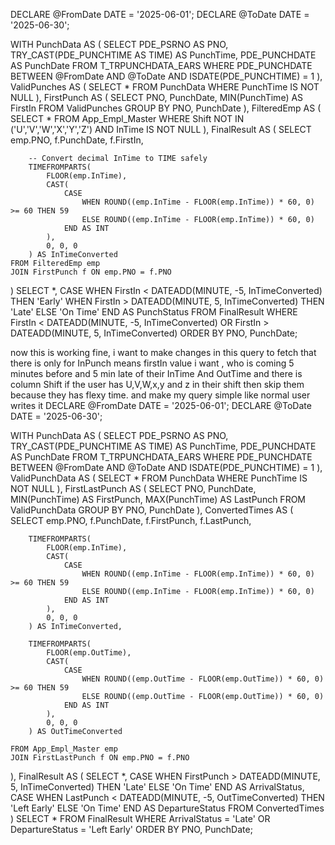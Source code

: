 DECLARE @FromDate DATE = '2025-06-01';
DECLARE @ToDate DATE = '2025-06-30';

WITH PunchData AS (
    SELECT
        PDE_PSRNO AS PNO,
        TRY_CAST(PDE_PUNCHTIME AS TIME) AS PunchTime,
        PDE_PUNCHDATE AS PunchDate
    FROM T_TRPUNCHDATA_EARS
    WHERE PDE_PUNCHDATE BETWEEN @FromDate AND @ToDate
      AND ISDATE(PDE_PUNCHTIME) = 1
),
ValidPunches AS (
    SELECT *
    FROM PunchData
    WHERE PunchTime IS NOT NULL
),
FirstPunch AS (
    SELECT
        PNO,
        PunchDate,
        MIN(PunchTime) AS FirstIn
    FROM ValidPunches
    GROUP BY PNO, PunchDate
),
FilteredEmp AS (
    SELECT *
    FROM App_Empl_Master
    WHERE Shift NOT IN ('U','V','W','X','Y','Z')
      AND InTime IS NOT NULL
),
FinalResult AS (
    SELECT 
        emp.PNO,
        f.PunchDate,
        f.FirstIn,

        -- Convert decimal InTime to TIME safely
        TIMEFROMPARTS(
            FLOOR(emp.InTime),
            CAST(
                CASE 
                    WHEN ROUND((emp.InTime - FLOOR(emp.InTime)) * 60, 0) >= 60 THEN 59
                    ELSE ROUND((emp.InTime - FLOOR(emp.InTime)) * 60, 0)
                END AS INT
            ),
            0, 0, 0
        ) AS InTimeConverted
    FROM FilteredEmp emp
    JOIN FirstPunch f ON emp.PNO = f.PNO
)
SELECT *,
    CASE 
        WHEN FirstIn < DATEADD(MINUTE, -5, InTimeConverted) THEN 'Early'
        WHEN FirstIn > DATEADD(MINUTE, 5, InTimeConverted) THEN 'Late'
        ELSE 'On Time'
    END AS PunchStatus
FROM FinalResult
WHERE FirstIn < DATEADD(MINUTE, -5, InTimeConverted)
   OR FirstIn > DATEADD(MINUTE, 5, InTimeConverted)
ORDER BY PNO, PunchDate;





now this is working fine, i want to make changes in this query to fetch that there is only for InPunch means firstIn value i want , who is coming 5 minutes before and 5 min late of their InTime And OutTime and there is column Shift if the user has U,V,W,x,y and z in their shift then skip them because they has flexy time. and make my query simple like normal user writes it 
DECLARE @FromDate DATE = '2025-06-01';
DECLARE @ToDate DATE = '2025-06-30';

WITH PunchData AS (
    SELECT
        PDE_PSRNO AS PNO,
        TRY_CAST(PDE_PUNCHTIME AS TIME) AS PunchTime,
        PDE_PUNCHDATE AS PunchDate
    FROM T_TRPUNCHDATA_EARS
    WHERE PDE_PUNCHDATE BETWEEN @FromDate AND @ToDate
      AND ISDATE(PDE_PUNCHTIME) = 1 
),
ValidPunchData AS (
    SELECT *
    FROM PunchData
    WHERE PunchTime IS NOT NULL
),
FirstLastPunch AS (
    SELECT
        PNO,
        PunchDate,
        MIN(PunchTime) AS FirstPunch,
        MAX(PunchTime) AS LastPunch
    FROM ValidPunchData
    GROUP BY PNO, PunchDate
),
ConvertedTimes AS (
    SELECT
        emp.PNO,
        f.PunchDate,
        f.FirstPunch,
        f.LastPunch,

        TIMEFROMPARTS(
            FLOOR(emp.InTime),
            CAST(
                CASE 
                    WHEN ROUND((emp.InTime - FLOOR(emp.InTime)) * 60, 0) >= 60 THEN 59
                    ELSE ROUND((emp.InTime - FLOOR(emp.InTime)) * 60, 0)
                END AS INT
            ),
            0, 0, 0
        ) AS InTimeConverted,

        TIMEFROMPARTS(
            FLOOR(emp.OutTime),
            CAST(
                CASE 
                    WHEN ROUND((emp.OutTime - FLOOR(emp.OutTime)) * 60, 0) >= 60 THEN 59
                    ELSE ROUND((emp.OutTime - FLOOR(emp.OutTime)) * 60, 0)
                END AS INT
            ),
            0, 0, 0
        ) AS OutTimeConverted

    FROM App_Empl_Master emp
    JOIN FirstLastPunch f ON emp.PNO = f.PNO
),
FinalResult AS (
    SELECT *,
        CASE 
            WHEN FirstPunch > DATEADD(MINUTE, 5, InTimeConverted) THEN 'Late'
            ELSE 'On Time'
        END AS ArrivalStatus,
        CASE 
            WHEN LastPunch < DATEADD(MINUTE, -5, OutTimeConverted) THEN 'Left Early'
            ELSE 'On Time'
        END AS DepartureStatus
    FROM ConvertedTimes
)
SELECT *
FROM FinalResult
WHERE ArrivalStatus = 'Late' OR DepartureStatus = 'Left Early'
ORDER BY PNO, PunchDate;
